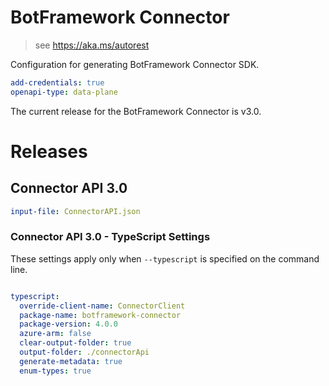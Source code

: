 ﻿# BotFramework Connector

> see https://aka.ms/autorest

Configuration for generating BotFramework Connector SDK.

``` yaml
add-credentials: true
openapi-type: data-plane
```
The current release for the BotFramework Connector is v3.0.

# Releases

## Connector API 3.0

``` yaml
input-file: ConnectorAPI.json
```

### Connector API 3.0 - TypeScript Settings
These settings apply only when `--typescript` is specified on the command line.
``` yaml $(typescript)

typescript:
  override-client-name: ConnectorClient
  package-name: botframework-connector
  package-version: 4.0.0
  azure-arm: false
  clear-output-folder: true
  output-folder: ./connectorApi
  generate-metadata: true
  enum-types: true
```